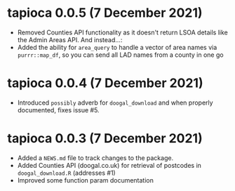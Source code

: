 # tapioca 0.0.5 (7 December 2021)

* Removed Counties API functionality as it doesn't return LSOA details like the Admin Areas API. And instead...:
* Added the ability for `area_query` to handle a vector of area names via `purrr::map_df`, so you can send all LAD names from a county in one go

# tapioca 0.0.4 (7 December 2021)

* Introduced `possibly` adverb for `doogal_download` and when properly documented, fixes issue #5.

# tapioca 0.0.3 (7 December 2021)

* Added a `NEWS.md` file to track changes to the package.
* Added Counties API (doogal.co.uk) for retrieval of postcodes in `doogal_download.R` (addresses #1)
* Improved some function param documentation
